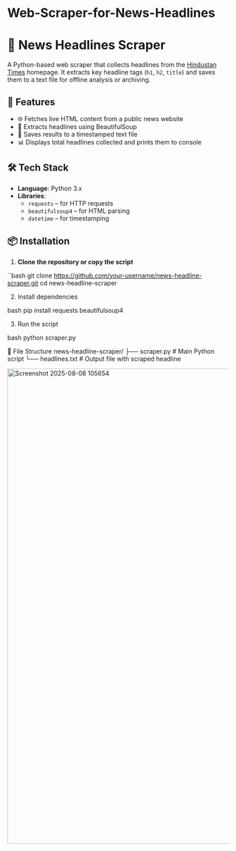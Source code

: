 # Web-Scraper-for-News-Headlines
# 📰 News Headlines Scraper

A Python-based web scraper that collects headlines from the [Hindustan Times](https://www.hindustantimes.com) homepage. It extracts key headline tags (`h1`, `h2`, `title`) and saves them to a text file for offline analysis or archiving.

## 🚀 Features

- 🌐 Fetches live HTML content from a public news website
- 🧠 Extracts headlines using BeautifulSoup
- 📄 Saves results to a timestamped text file
- 📊 Displays total headlines collected and prints them to console

## 🛠️ Tech Stack

- **Language**: Python 3.x
- **Libraries**:
  - `requests` – for HTTP requests
  - `beautifulsoup4` – for HTML parsing
  - `datetime` – for timestamping

## 📦 Installation

1. **Clone the repository or copy the script**

``bash
git clone https://github.com/your-username/news-headline-scraper.git
cd news-headline-scraper

2. Install dependencies

bash
pip install requests beautifulsoup4

3. Run the script

bash
python scraper.py

📁 File Structure
news-headline-scraper/
├── scraper.py         # Main Python script
└── headlines.txt      # Output file with scraped headline


<img width="1919" height="1079" alt="Screenshot 2025-08-08 105654" src="https://github.com/user-attachments/assets/0e9ab6e1-db71-4320-b7c7-7340b18bbf27" />
